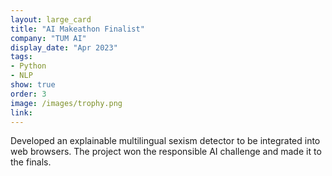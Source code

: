 ```yaml
---
layout: large_card
title: "AI Makeathon Finalist"
company: "TUM AI"
display_date: "Apr 2023"
tags:
- Python
- NLP
show: true
order: 3
image: /images/trophy.png
link:
---
```


Developed an explainable multilingual sexism detector to be integrated into web browsers. The project won the responsible AI challenge and made it to the finals.
